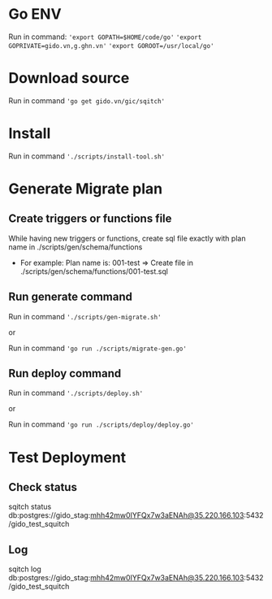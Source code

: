 # Go ENV
Run in command: 
`'export GOPATH=$HOME/code/go'`
`'export GOPRIVATE=gido.vn,g.ghn.vn'`
`'export GOROOT=/usr/local/go'`

# Download source

Run in command `'go get gido.vn/gic/sqitch'`

# Install

Run in command `'./scripts/install-tool.sh'`

# Generate Migrate plan

## Create triggers or functions file
While having new triggers or functions, create sql file exactly with plan name in ./scripts/gen/schema/functions
- For example:
Plan name is: 001-test => Create file in ./scripts/gen/schema/functions/001-test.sql

## Run generate command
Run in command `'./scripts/gen-migrate.sh'`

or 

Run in command `'go run ./scripts/migrate-gen.go'`

## Run deploy command
Run in command `'./scripts/deploy.sh'`

or 

Run in command `'go run ./scripts/deploy/deploy.go'`

# Test Deployment

## Check status
sqitch status db:postgres://gido_stag:mhh42mw0IYFQx7w3aENAh@35.220.166.103:5432/gido_test_squitch

## Log
sqitch log db:postgres://gido_stag:mhh42mw0IYFQx7w3aENAh@35.220.166.103:5432/gido_test_squitch